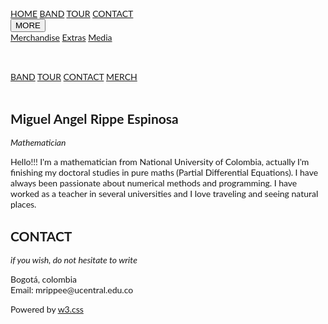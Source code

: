 <html lang="en">
<title>Miguel Angel Rippe</title>
<meta charset="UTF-8">
<meta name="viewport" content="width=device-width, initial-scale=1">
<link rel="stylesheet" href="https://www.w3schools.com/w3css/4/w3.css">
<link rel="stylesheet" href="https://fonts.googleapis.com/css?family=Lato">
<link rel="stylesheet" href="https://cdnjs.cloudflare.com/ajax/libs/font-awesome/4.7.0/css/font-awesome.min.css">
<style>
body {font-family: "Lato", sans-serif}
.mySlides {display: none}
</style>
<body>

<!-- Navbar -->
<div class="w3-top">
  <div class="w3-bar w3-black w3-card">
    <a class="w3-bar-item w3-button w3-padding-large w3-hide-medium w3-hide-large w3-right" href="javascript:void(0)" onclick="myFunction()" title="Toggle Navigation Menu"><i class="fa fa-bars"></i></a>
    <a href="#" class="w3-bar-item w3-button w3-padding-large">HOME</a>
    <a href="#band" class="w3-bar-item w3-button w3-padding-large w3-hide-small">BAND</a>
    <a href="#tour" class="w3-bar-item w3-button w3-padding-large w3-hide-small">TOUR</a>
    <a href="#contact" class="w3-bar-item w3-button w3-padding-large w3-hide-small">CONTACT</a>
    <div class="w3-dropdown-hover w3-hide-small">
      <button class="w3-padding-large w3-button" title="More">MORE <i class="fa fa-caret-down"></i></button>     
      <div class="w3-dropdown-content w3-bar-block w3-card-4">
        <a href="#" class="w3-bar-item w3-button">Merchandise</a>
        <a href="#" class="w3-bar-item w3-button">Extras</a>
        <a href="#" class="w3-bar-item w3-button">Media</a>
      </div>
    </div>
    <a href="javascript:void(0)" class="w3-padding-large w3-hover-red w3-hide-small w3-right"><i class="fa fa-search"></i></a>
  </div>
</div>

<!-- Navbar on small screens (remove the onclick attribute if you want the navbar to always show on top of the content when clicking on the links) -->
<div id="navDemo" class="w3-bar-block w3-black w3-hide w3-hide-large w3-hide-medium w3-top" style="margin-top:46px">
  <a href="#band" class="w3-bar-item w3-button w3-padding-large" onclick="myFunction()">BAND</a>
  <a href="#tour" class="w3-bar-item w3-button w3-padding-large" onclick="myFunction()">TOUR</a>
  <a href="#contact" class="w3-bar-item w3-button w3-padding-large" onclick="myFunction()">CONTACT</a>
  <a href="#" class="w3-bar-item w3-button w3-padding-large" onclick="myFunction()">MERCH</a>
</div>

<!-- Page content -->
<div class="w3-content" style="max-width:2000px;margin-top:46px">

  <!-- Automatic Slideshow Images -->
  <div class="mySlides w3-display-container w3-center">
    <img src="https://github.com/MiguelRippe/MiguelRippe.github.io/blob/main/images/brain.jpg?raw=true" style="width:100%" alt="brain">
     <div class="w3-display-bottomleft w3-container w3-text-yellow w3-text-shadow:2px 2px 0 #444 w3-padding-16 w3-hide-small">
      <h3>Programming lover</h3>
      <p style="max-width:300px;"><b>"Any fool can write code that a computer can understand. Good programmers write code that humans can understand." – Martin Fowler</b></p>   
    </div>  
  </div>
  <div class="mySlides w3-display-container w3-center">
    <img src="https://github.com/MiguelRippe/MiguelRippe.github.io/blob/main/images/cocuy.jpg?raw=true" style="width:100%" alt="cocuy">
    <div class="w3-display-bottommiddle w3-container w3-text-black w3-padding-16 w3-hide-small">
      <h3>Travel lover</h3>
      <p><b> "Jobs fill your pockets, adventures fill your soul."</b></p>    
    </div>
  </div>
  <div class="mySlides w3-display-container w3-center">
    <img src="https://github.com/MiguelRippe/MiguelRippe.github.io/blob/main/images/math.jpg?raw=true" style="width:100%" alt="math">
    <div class="w3-display-bottomright w3-container w3-text-white w3-padding-16 w3-hide-small">
      <h3>Math lover</h3>
      <p style="max-width:350px;"><b>"There should be no such thing as boring mathematics."— Edsger W. Dijkstra </b></p>    
    </div>
  </div>

  <!-- The Band Section -->
  <div class="w3-container w3-content w3-center w3-padding-64" style="max-width:800px" id="band">
    <h2 class="w3-wide">Miguel Angel Rippe Espinosa</h2>
    <p class="w3-opacity"><i>Mathematician</i></p>
    <p class="w3-justify"> Hello!!! I'm a mathematician from National University of Colombia, actually I'm finishing my doctoral studies in pure maths (Partial Differential Equations). I have always been passionate about numerical methods and programming. I have worked as a teacher in several universities and 
I love traveling and seeing natural places.</p>
    
  </div>


  <!-- The Contact Section -->
  <div class="w3-container w3-content w3-padding-64" style="max-width:800px" id="contact">
    <h2 class="w3-wide w3-center">CONTACT</h2>
    <p class="w3-opacity w3-center"><i>if you wish, do not hesitate to write</i></p>
    <div class="w3-row w3-padding-32">
      <div class="w3-col m6 w3-large w3-margin-bottom">
        <i class="fa fa-map-marker" style="width:30px"></i> Bogotá, colombia<br>
        <i class="fa fa-envelope" style="width:30px"> </i> Email: mrippee@ucentral.edu.co<br>
      </div>
      
<!-- End Page Content -->
</div>


<!-- Footer -->
<footer class="w3-container w3-padding-64 w3-center w3-opacity w3-light-grey w3-xlarge">
  <i class="fa fa-linkedin w3-hover-opacity"> <a href="https://www.linkedin.com/in/marippee/"> </a></i>
  <p class="w3-medium">Powered by <a href="https://www.w3schools.com/w3css/default.asp" target="_blank">w3.css</a></p>
</footer>

<script>
// Automatic Slideshow - change image every 4 seconds
var myIndex = 0;
carousel();

function carousel() {
  var i;
  var x = document.getElementsByClassName("mySlides");
  for (i = 0; i < x.length; i++) {
    x[i].style.display = "none";  
  }
  myIndex++;
  if (myIndex > x.length) {myIndex = 1}    
  x[myIndex-1].style.display = "block";  
  setTimeout(carousel, 4000);    
}

// Used to toggle the menu on small screens when clicking on the menu button
function myFunction() {
  var x = document.getElementById("navDemo");
  if (x.className.indexOf("w3-show") == -1) {
    x.className += " w3-show";
  } else { 
    x.className = x.className.replace(" w3-show", "");
  }
}

// When the user clicks anywhere outside of the modal, close it
var modal = document.getElementById('ticketModal');
window.onclick = function(event) {
  if (event.target == modal) {
    modal.style.display = "none";
  }
}
</script>

</body>
</html>
